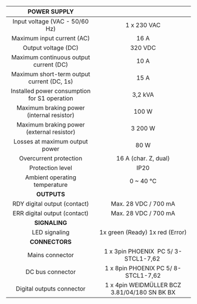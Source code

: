 | **POWER SUPPLY** |   |
| :---: | :---: |
| Input voltage (VAC - 50/60 Hz)  | 1 x 230 VAC  |
| Maximum input current (AC)  | 16 A |
| Output voltage (DC)  | 320 VDC  |
| Maximum continuous output current (DC)  | 10 A  |
| Maximum short-term output current (DC, 1s)  | 15 A  |
| Installed power consumption for S1 operation | 3,2 kVA |
| Maximum braking power (internal resistor)  | 100 W  |
| Maximum braking power (external resistor)  | 3 200 W |
| Losses at maximum output power  | 80 W  |
| Overcurrent protection | 16 A (char. Z, dual) |
| Protection level | IP20 |
| Ambient operating temperature | 0 ~ 40 °C |
| **OUTPUTS** |   |
| RDY digital output (contact) | Max. 28 VDC / 700 mA |
| ERR digital output (contact) | Max. 28 VDC / 700 mA |
| **SIGNALING** |   |
| LED signaling | 1x green (Ready)  1x red (Error) |
| **CONNECTORS** |   |
| Mains connector | 1 x 3pin PHOENIX  PC 5/ 3-STCL1-7,62   |
| DC bus connector | 1 x 8pin PHOENIX PC 5/ 8-STCL1-7,62 |
| Digital outputs connector | 1 x 4pin WEIDMÜLLER BCZ 3.81/04/180 SN BK BX |
